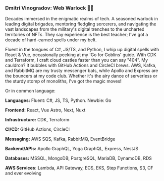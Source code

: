 ### Dmitri Vinogradov: Web Warlock 👨‍💻

Decades immersed in the enigmatic realms of tech. A seasoned warlock in leading digital brigades, mentoring fledgling sorcerers, and navigating the vast landscapes from the military's digital trenches to the uncharted territories of NFTs. They say experience is the best teacher; I've got a decade of hard-earned spells under my belt.

Fluent in the tongues of C#, JS/TS, and Python, I whip up digital spells with React & Vue, occasionally peeking at my 'Go for Goblins' guide. With CDK and Terraform, I craft cloud castles faster than you can say "404". My cauldron? It bubbles with GitHub Actions and CircleCI brews. AWS, Kafka, and RabbitMQ are my trusty messenger bats, while Apollo and Express are the bouncers at my code club. Whether it's the airy dance of serverless or the sturdy stomp of monoliths, I've got the magic moves!

Or in common language:

**Languages:**
Fluent: C#, JS, TS, Python.
Newbie: Go

**Frontend:**
React, Vue
Astro, Next, Nuxt

**Infrastructure:**
CDK, Terraform

**CI/CD:**
GitHub Actions, CircleCI

**Messaging:**
AWS SQS, Kafka, RabbitMQ, EventBridge

**Backend/APIs:**
Apollo GraphQL, Yoga GraphQL, Express, NestJS

**Databases:**
MSSQL, MongoDB, PostgreSQL, MariaDB, DynamoDB, RDS

**AWS Services:**
Lambda, API Gateway, ECS, EKS, Step Functions, S3, CF and ever evolving
